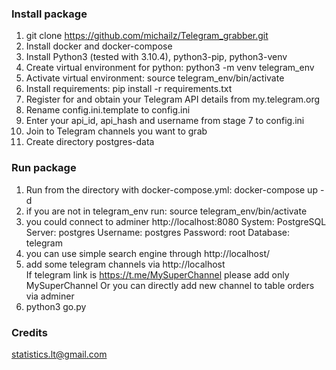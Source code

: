### Install package
1. git clone https://github.com/michailz/Telegram_grabber.git
2. Install docker and docker-compose
3. Install Python3 (tested with 3.10.4), python3-pip, python3-venv
4. Create virtual environment for python: python3 -m venv telegram_env
5. Activate virtual environment: source telegram_env/bin/activate
6. Install requirements: pip install -r requirements.txt
7. Register for and obtain your Telegram API details from my.telegram.org
8. Rename config.ini.template to config.ini
9. Enter your api_id, api_hash and username from stage 7 to config.ini
10. Join to Telegram channels you want to grab 
11. Create directory postgres-data

### Run package
1. Run from the directory with docker-compose.yml: docker-compose up -d
2. if you are not in telegram_env run: source telegram_env/bin/activate
3. you could connect to adminer http://localhost:8080
    System: PostgreSQL
    Server: postgres
    Username: postgres
    Password: root
    Database: telegram
4. you can use simple search engine through http://localhost/
5. add some telegram channels via http://localhost  
If telegram link is https://t.me/MySuperChannel please add only MySuperChannel
Or you can directly add new channel to table orders via adminer
6. python3 go.py 
### Credits
statistics.lt@gmail.com